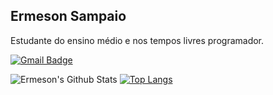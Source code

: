 ## Ermeson Sampaio
Estudante do ensino médio e nos tempos livres programador.

[![Gmail Badge](https://img.shields.io/badge/-ermeson.sampaio.queiroz@gmail.com-fff?style=social&logo=Gmail&link=mailto:ermeson.sampaio.queiroz@gmail.com)](mailto:ermeson.sampaio.queiroz@gmail.com)

![Ermeson's Github Stats](https://github-readme-stats.vercel.app/api?username=ermesonqueiroz&show_icons=true&theme=apprentice&line_height=27)
[![Top Langs](https://github-readme-stats.vercel.app/api/top-langs/?username=ermesonqueiroz&langs_count=3&card_width=450&theme=apprentice)](https://github.com/ermesonqueiroz)
